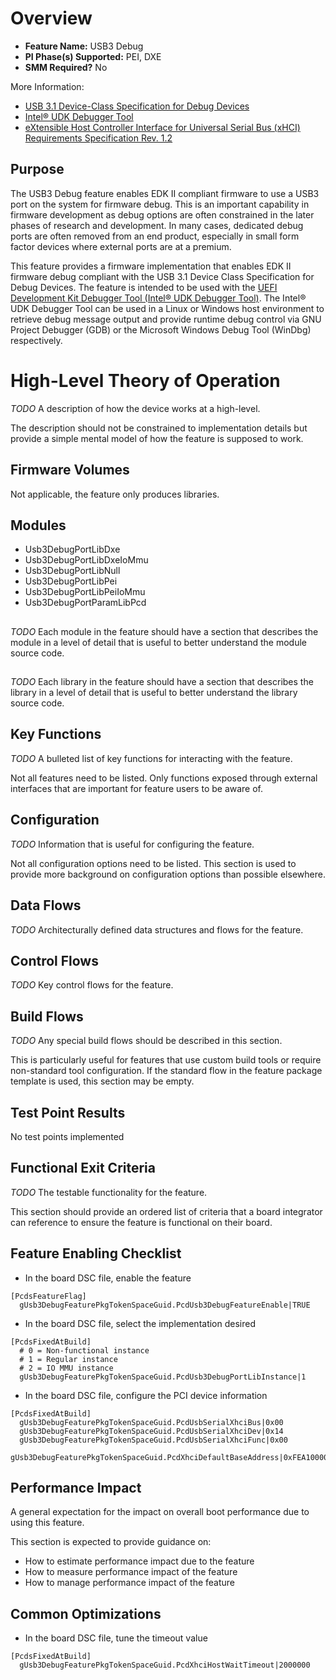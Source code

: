 # Overview
* **Feature Name:** USB3 Debug
* **PI Phase(s) Supported:** PEI, DXE
* **SMM Required?** No

More Information:
* [USB 3.1 Device-Class Specification for Debug Devices](https://www.usb.org/sites/default/files/documents/usb_debug_class_rev_1_0_final_0.pdf)
* [Intel&reg; UDK Debugger Tool](https://firmware.intel.com/develop/intel-uefi-tools-and-utilities/intel-uefi-development-kit-debugger-tool)
* [eXtensible Host Controller Interface for Universal Serial Bus (xHCI) Requirements Specification Rev. 1.2](https://www.intel.com/content/dam/www/public/us/en/documents/technical-specifications/extensible-host-controler-interface-usb-xhci.pdf)

## Purpose
The USB3 Debug feature enables EDK II compliant firmware to use a USB3 port on the system for firmware debug. This is an
important capability in firmware development as debug options are often constrained in the later phases of
research and development. In many cases, dedicated debug ports are often removed from an end product, especially in
small form factor devices where external ports are at a premium.

This feature provides a firmware implementation that enables EDK II firmware debug compliant with the USB 3.1 Device
Class Specification for Debug Devices. The feature is intended to be used with the
[UEFI Development Kit Debugger Tool (Intel&reg; UDK Debugger Tool)](https://firmware.intel.com/develop/intel-uefi-tools-and-utilities/intel-uefi-development-kit-debugger-tool).
The Intel&reg; UDK Debugger Tool can be used in a Linux or Windows host environment to retrieve debug message output
and provide runtime debug control via GNU Project Debugger (GDB) or the Microsoft Windows Debug Tool (WinDbg)
respectively.

# High-Level Theory of Operation
*_TODO_*
A description of how the device works at a high-level.

The description should not be constrained to implementation details but provide a simple mental model of how the
feature is supposed to work.

## Firmware Volumes
Not applicable, the feature only produces libraries.

## Modules
* Usb3DebugPortLibDxe
* Usb3DebugPortLibDxeIoMmu
* Usb3DebugPortLibNull
* Usb3DebugPortLibPei
* Usb3DebugPortLibPeiIoMmu
* Usb3DebugPortParamLibPcd

## <Module Name>
*_TODO_*
Each module in the feature should have a section that describes the module in a level of detail that is useful
to better understand the module source code.

## <Library Name>
*_TODO_*
Each library in the feature should have a section that describes the library in a level of detail that is useful
to better understand the library source code.

## Key Functions
*_TODO_*
A bulleted list of key functions for interacting with the feature.

Not all features need to be listed. Only functions exposed through external interfaces that are important for feature
users to be aware of.

## Configuration
*_TODO_*
Information that is useful for configuring the feature.

Not all configuration options need to be listed. This section is used to provide more background on configuration
options than possible elsewhere.

## Data Flows
*_TODO_*
Architecturally defined data structures and flows for the feature.

## Control Flows
*_TODO_*
Key control flows for the feature.

## Build Flows
*_TODO_*
Any special build flows should be described in this section.

This is particularly useful for features that use custom build tools or require non-standard tool configuration. If the
standard flow in the feature package template is used, this section may be empty.

## Test Point Results
No test points implemented

## Functional Exit Criteria
*_TODO_*
The testable functionality for the feature.

This section should provide an ordered list of criteria that a board integrator can reference to ensure the feature is
functional on their board.

## Feature Enabling Checklist
* In the board DSC file, enable the feature
```
[PcdsFeatureFlag]
  gUsb3DebugFeaturePkgTokenSpaceGuid.PcdUsb3DebugFeatureEnable|TRUE
```
* In the board DSC file, select the implementation desired
```
[PcdsFixedAtBuild]
  # 0 = Non-functional instance
  # 1 = Regular instance
  # 2 = IO MMU instance
  gUsb3DebugFeaturePkgTokenSpaceGuid.PcdUsb3DebugPortLibInstance|1
```
* In the board DSC file, configure the PCI device information
```
[PcdsFixedAtBuild]
  gUsb3DebugFeaturePkgTokenSpaceGuid.PcdUsbSerialXhciBus|0x00
  gUsb3DebugFeaturePkgTokenSpaceGuid.PcdUsbSerialXhciDev|0x14
  gUsb3DebugFeaturePkgTokenSpaceGuid.PcdUsbSerialXhciFunc|0x00
  gUsb3DebugFeaturePkgTokenSpaceGuid.PcdXhciDefaultBaseAddress|0xFEA10000
```


## Performance Impact
A general expectation for the impact on overall boot performance due to using this feature.

This section is expected to provide guidance on:
* How to estimate performance impact due to the feature
* How to measure performance impact of the feature
* How to manage performance impact of the feature

## Common Optimizations
* In the board DSC file, tune the timeout value
```
[PcdsFixedAtBuild]
  gUsb3DebugFeaturePkgTokenSpaceGuid.PcdXhciHostWaitTimeout|2000000
```

